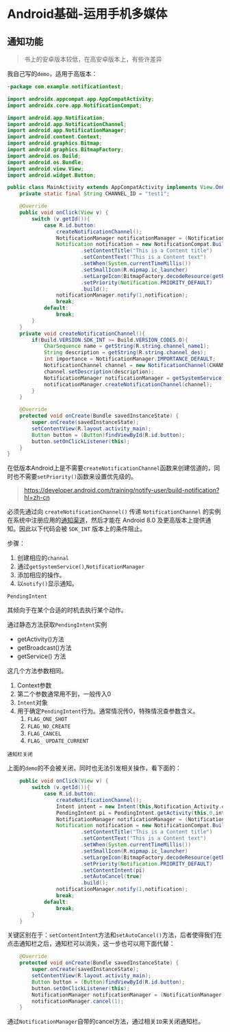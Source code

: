 # Android基础-运用手机多媒体

## 通知功能

>  书上的安卓版本较低，在高安卓版本上，有些许差异

我自己写的`demo`，适用于高版本：

~~~java
·package com.example.notificationtest;

import androidx.appcompat.app.AppCompatActivity;
import androidx.core.app.NotificationCompat;

import android.app.Notification;
import android.app.NotificationChannel;
import android.app.NotificationManager;
import android.content.Context;
import android.graphics.Bitmap;
import android.graphics.BitmapFactory;
import android.os.Build;
import android.os.Bundle;
import android.view.View;
import android.widget.Button;

public class MainActivity extends AppCompatActivity implements View.OnClickListener {
    private static final String CHANNEL_ID = "test1";

    @Override
    public void onClick(View v) {
        switch (v.getId()){
            case R.id.button:
                createNotificationChannel();
                NotificationManager notificationManager = (NotificationManager) getSystemService(Context.NOTIFICATION_SERVICE);
                Notification notification = new NotificationCompat.Builder(this,CHANNEL_ID)
                        .setContentTitle("This is a Content title")
                        .setContentText("This is a Content text")
                        .setWhen(System.currentTimeMillis())
                        .setSmallIcon(R.mipmap.ic_launcher)
                        .setLargeIcon(BitmapFactory.decodeResource(getResources(),R.mipmap.ic_launcher))
                        .setPriority(Notification.PRIORITY_DEFAULT)
                        .build();
                notificationManager.notify(1,notification);
                break;
            default:
                break;
        }
    }
    private void createNotificationChannel(){
        if(Build.VERSION.SDK_INT >= Build.VERSION_CODES.O){
            CharSequence name = getString(R.string.channel_name1);
            String description = getString(R.string.channel_des);
            int importance = NotificationManager.IMPORTANCE_DEFAULT;
            NotificationChannel channel = new NotificationChannel(CHANNEL_ID,name,importance);
            channel.setDescription(description);
            NotificationManager notificationManager = getSystemService(NotificationManager.class);
            notificationManager.createNotificationChannel(channel);
        }
    }

    @Override
    protected void onCreate(Bundle savedInstanceState) {
        super.onCreate(savedInstanceState);
        setContentView(R.layout.activity_main);
        Button button = (Button)findViewById(R.id.button);
        button.setOnClickListener(this);
    }
}
~~~

在低版本Android上是不需要`createNotificationChannel`函数来创建信道的，同时也不需要`setPriority()`函数来设置优先级的。

> https://developer.android.com/training/notify-user/build-notification?hl=zh-cn

必须先通过向 `createNotificationChannel()` 传递 `NotificationChannel` 的实例在系统中注册应用的[通知渠道](https://developer.android.com/training/notify-user/channels?hl=zh-cn)，然后才能在 Android 8.0 及更高版本上提供通知。因此以下代码会被 `SDK_INT` 版本上的条件阻止。

步骤：

1. 创建相应的`channal`
2. 通过`getSystemService()`,`NotificationManager`
3. 添加相应的操作。
4. 以`notify()`显示通知。

`PendingIntent`

其倾向于在某个合适的时机去执行某个动作。

通过静态方法获取`PendingIntent`实例

* getActivity()方法
* getBroadcast()方法
* getService() 方法

这几个方法参数相同。

1. Context参数
2. 第二个参数通常用不到，一般传入0
3. `Intent`对象
4. 用于确定`PendingIntent`行为。通常情况传0，特殊情况查参数含义。
   1. `FLAG_ONE_SHOT`
   2. `FLAG_NO_CREATE`
   3. `FLAG_CANCEL`
   4. `FLAG_ UPDATE_CURRENT`

`通知栏关闭`

上面的`demo`的不会被关闭，同时也无法引发相关操作，看下面的：

~~~java
    public void onClick(View v) {
        switch (v.getId()){
            case R.id.button:
                createNotificationChannel();
                Intent intent = new Intent(this,Notification_Activity.class);
                PendingIntent pi = PendingIntent.getActivity(this,0,intent,0);
                NotificationManager notificationManager = (NotificationManager) getSystemService(Context.NOTIFICATION_SERVICE);
                Notification notification = new NotificationCompat.Builder(this,CHANNEL_ID)
                        .setContentTitle("This is a Content title")
                        .setContentText("This is a Content text")
                        .setWhen(System.currentTimeMillis())
                        .setSmallIcon(R.mipmap.ic_launcher)
                        .setLargeIcon(BitmapFactory.decodeResource(getResources(),R.mipmap.ic_launcher))
                        .setPriority(Notification.PRIORITY_DEFAULT)
                        .setContentIntent(pi)
                        .setAutoCancel(true)
                        .build();
                notificationManager.notify(1,notification);
                break;
            default:
                break;
        }
    }
~~~

关键区别在于：`setContentIntent`方法和`setAutoCancel()`方法，后者使得我们在点击通知栏之后，通知栏可以消失，这一步也可以用下面代替：

~~~java
    @Override
    protected void onCreate(Bundle savedInstanceState) {
        super.onCreate(savedInstanceState);
        setContentView(R.layout.activity_main);
        Button button = (Button)findViewById(R.id.button);
        button.setOnClickListener(this);
        NotificationManager notificationManager = (NotificationManager)getSystemService(NOTIFICATION_SERVICE);
        notificationManager.cancel(1);
    }
~~~

通过`NotificationManager`自带的cancel方法，通过相关`ID`来关闭通知栏。













































































